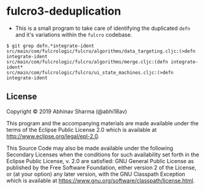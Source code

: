 # fulcro3-deduplication

- This is a small program to take care of identifying the duplicated `defn` and it's variations within the `fulcro` codebase.

```
$ git grep defn.*integrate-ident
src/main/com/fulcrologic/fulcro/algorithms/data_targeting.cljc:(>defn integrate-ident
src/main/com/fulcrologic/fulcro/algorithms/merge.cljc:(defn integrate-ident*
src/main/com/fulcrologic/fulcro/ui_state_machines.cljc:(>defn integrate-ident
```


## License

Copyright © 2019 Abhinav Sharma (@abhi18av)

This program and the accompanying materials are made available under the
terms of the Eclipse Public License 2.0 which is available at
http://www.eclipse.org/legal/epl-2.0.

This Source Code may also be made available under the following Secondary
Licenses when the conditions for such availability set forth in the Eclipse
Public License, v. 2.0 are satisfied: GNU General Public License as published by
the Free Software Foundation, either version 2 of the License, or (at your
option) any later version, with the GNU Classpath Exception which is available
at https://www.gnu.org/software/classpath/license.html.
